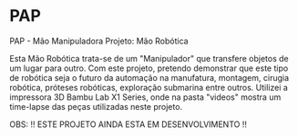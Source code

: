 # PAP
PAP - Mão Manipuladora
Projeto: Mão Robótica

Esta Mão Robótica trata-se de um "Manipulador" que transfere objetos de um lugar para outro. Com este projeto, pretendo demonstrar que este tipo de robótica seja o futuro da automação na manufatura, montagem, cirugia robótica, próteses robóticas, exploração submarina entre outros. Utilizei a impressora 3D Bambu Lab X1 Series, onde na pasta "videos" mostra um time-lapse das peças utilizadas neste projeto.

OBS: !! ESTE PROJETO AINDA ESTA EM DESENVOLVIMENTO !!



